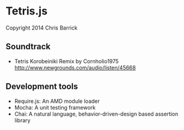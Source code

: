 Tetris.js
=========
Copyright 2014 Chris Barrick


Soundtrack
----------
- Tetris Korobeiniki Remix by Cornholio1975 <http://www.newgrounds.com/audio/listen/45668>


Development tools
-----------------
- Require.js: An AMD module loader
- Mocha: A unit testing framework
- Chai: A natural language, behavior-driven-design based assertion library
